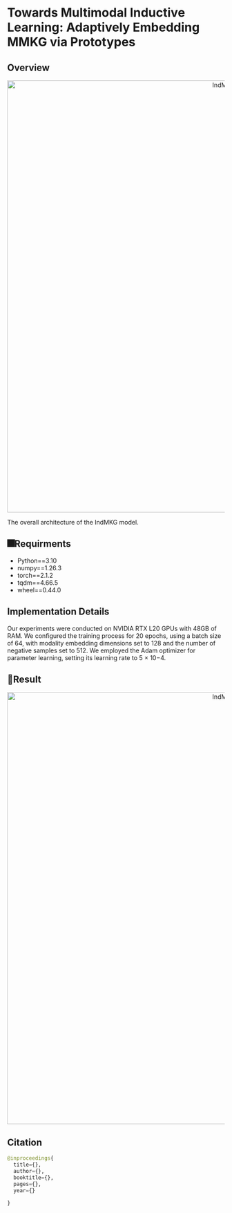 # Towards Multimodal Inductive Learning: Adaptively Embedding MMKG via Prototypes

## Overview
<p align="center">
  <img src="model.jpg" alt="IndMMKG" width="1000">
</p>
The overall architecture of the IndMKG model.

## 🎆Requirments
- Python==3.10
- numpy==1.26.3
- torch==2.1.2
- tqdm==4.66.5
- wheel==0.44.0

## Implementation Details
Our experiments were conducted on NVIDIA RTX L20 GPUs with 48GB of RAM. We configured the training process for 20 epochs, using a batch size of 64, with modality embedding dimensions set to 128 and the number of negative samples set to 512. We employed the Adam optimizer for parameter learning, setting its learning rate to 5 × 10−4. 


## 🤝Result 
<p align="center">
  <img src="model.jpg" alt="IndMMKG" width="1000">
</p>

## Citation
```python
@inproceedings{
  title={},
  author={},
  booktitle={},
  pages={},
  year={}

}
```
